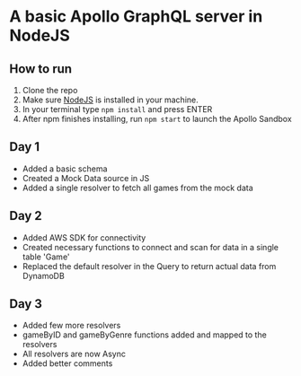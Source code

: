 # A basic Apollo GraphQL server in NodeJS

## How to run

1. Clone the repo
2. Make sure [NodeJS](https://nodejs.org/en/download/) is installed in your machine.
3. In your terminal type ```npm install``` and press ENTER
4. After npm finishes installing, run ```npm start``` to launch the Apollo Sandbox

## Day 1
- Added a basic schema 
- Created a Mock Data source in JS
- Added a single resolver to fetch all games from the mock data

## Day 2

- Added AWS SDK for connectivity
- Created necessary functions to connect and scan for data in a single table 'Game'
- Replaced the default resolver in the Query to return actual data from DynamoDB

## Day 3

- Added few more resolvers
- gameByID and gameByGenre functions added and mapped to the resolvers
- All resolvers are now Async
- Added better comments

